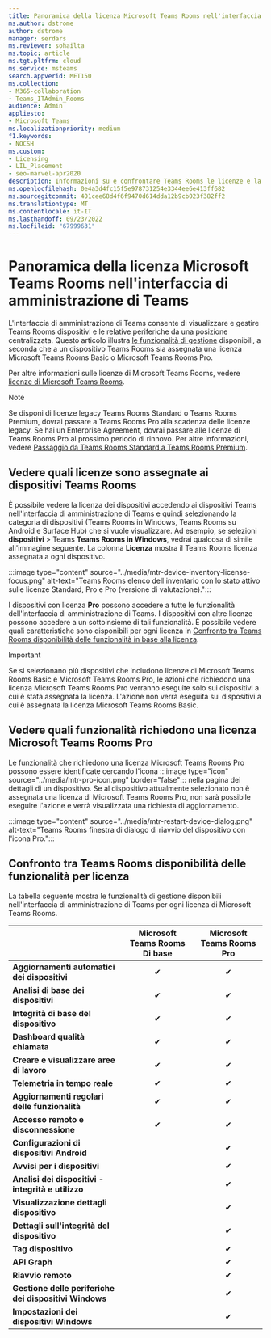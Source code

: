```yaml
---
title: Panoramica della licenza Microsoft Teams Rooms nell'interfaccia di amministrazione di Teams
ms.author: dstrome
author: dstrome
manager: serdars
ms.reviewer: sohailta
ms.topic: article
ms.tgt.pltfrm: cloud
ms.service: msteams
search.appverid: MET150
ms.collection:
- M365-collaboration
- Teams_ITAdmin_Rooms
audience: Admin
appliesto:
- Microsoft Teams
ms.localizationpriority: medium
f1.keywords:
- NOCSH
ms.custom:
- Licensing
- LIL_Placement
- seo-marvel-apr2020
description: Informazioni su e confrontare Teams Rooms le licenze e la disponibilità delle funzionalità nell'interfaccia di amministrazione di Teams.
ms.openlocfilehash: 0e4a3d4fc15f5e978731254e3344ee6e413ff682
ms.sourcegitcommit: 401cee68d4f6f9470d614dda12b9cb023f382ff2
ms.translationtype: MT
ms.contentlocale: it-IT
ms.lasthandoff: 09/23/2022
ms.locfileid: "67999631"
---
```

# <a name="microsoft-teams-rooms-license-overview-in-teams-admin-center"></a>Panoramica della licenza Microsoft Teams Rooms nell'interfaccia di amministrazione di Teams

L'interfaccia di amministrazione di Teams consente di visualizzare e gestire Teams Rooms dispositivi e le relative periferiche da una posizione centralizzata. Questo articolo illustra [le funzionalità di gestione](#comparison-of-teams-rooms-feature-availability-by-license) disponibili, a seconda che a un dispositivo Teams Rooms sia assegnata una licenza Microsoft Teams Rooms Basic o Microsoft Teams Rooms Pro.

Per altre informazioni sulle licenze di Microsoft Teams Rooms, vedere [licenze di Microsoft Teams Rooms](rooms-licensing.md).

> [!NOTE]
> Se disponi di licenze legacy Teams Rooms Standard o Teams Rooms Premium, dovrai passare a Teams Rooms Pro alla scadenza delle licenze legacy. Se hai un Enterprise Agreement, dovrai passare alle licenze di Teams Rooms Pro al prossimo periodo di rinnovo. Per altre informazioni, vedere [Passaggio da Teams Rooms Standard a Teams Rooms Premium](rooms-licensing.md#switching-from-teams-rooms-standard-and-teams-rooms-premium).

## <a name="see-which-licenses-are-assigned-to-teams-rooms-devices"></a>Vedere quali licenze sono assegnate ai dispositivi Teams Rooms

È possibile vedere la licenza dei dispositivi accedendo ai dispositivi Teams nell'interfaccia di amministrazione di Teams e quindi selezionando la categoria di dispositivi (Teams Rooms in Windows, Teams Rooms su Android e Surface Hub) che si vuole visualizzare. Ad esempio, se selezioni **dispositivi** >  Teams **Teams Rooms in Windows**, vedrai qualcosa di simile all'immagine seguente. La colonna **Licenza** mostra il Teams Rooms licenza assegnata a ogni dispositivo.

:::image type="content" source="../media/mtr-device-inventory-license-focus.png" alt-text="Teams Rooms elenco dell'inventario con lo stato attivo sulle licenze Standard, Pro e Pro (versione di valutazione).":::

I dispositivi con licenza **Pro** possono accedere a tutte le funzionalità dell'interfaccia di amministrazione di Teams. I dispositivi con altre licenze possono accedere a un sottoinsieme di tali funzionalità. È possibile vedere quali caratteristiche sono disponibili per ogni licenza in [Confronto tra Teams Rooms disponibilità delle funzionalità in base alla licenza](#comparison-of-teams-rooms-feature-availability-by-license).

> [!IMPORTANT]
> Se si selezionano più dispositivi che includono licenze di Microsoft Teams Rooms Basic e Microsoft Teams Rooms Pro, le azioni che richiedono una licenza Microsoft Teams Rooms Pro verranno eseguite solo sui dispositivi a cui è stata assegnata la licenza. L'azione non verrà eseguita sui dispositivi a cui è assegnata la licenza Microsoft Teams Rooms Basic.

## <a name="see-which-features-require-a-microsoft-teams-rooms-pro-license"></a>Vedere quali funzionalità richiedono una licenza Microsoft Teams Rooms Pro

Le funzionalità che richiedono una licenza Microsoft Teams Rooms Pro possono essere identificate cercando l'icona :::image type="icon" source="../media/mtr-pro-icon.png" border="false"::: nella pagina dei dettagli di un dispositivo. Se al dispositivo attualmente selezionato non è assegnata una licenza di Microsoft Teams Rooms Pro, non sarà possibile eseguire l'azione e verrà visualizzata una richiesta di aggiornamento.

:::image type="content" source="../media/mtr-restart-device-dialog.png" alt-text="Teams Rooms finestra di dialogo di riavvio del dispositivo con l'icona Pro.":::

## <a name="comparison-of-teams-rooms-feature-availability-by-license"></a>Confronto tra Teams Rooms disponibilità delle funzionalità per licenza

La tabella seguente mostra le funzionalità di gestione disponibili nell'interfaccia di amministrazione di Teams per ogni licenza di Microsoft Teams Rooms.

|                                               | Microsoft Teams Rooms Di base | Microsoft Teams Rooms Pro |
|:----------------------------------------------|:---------------------------:|:-------------------------:|
| **Aggiornamenti automatici dei dispositivi**                  | &#x2714;                    | &#x2714;                  |
| **Analisi di base dei dispositivi**                    | &#x2714;                    | &#x2714;                  |
| **Integrità di base del dispositivo**                       | &#x2714;                    | &#x2714;                  |
| **Dashboard qualità chiamata**                    | &#x2714;                    | &#x2714;                  |
| **Creare e visualizzare aree di lavoro**                | &#x2714;                    | &#x2714;                  |
| **Telemetria in tempo reale**                       | &#x2714;                    | &#x2714;                  |
| **Aggiornamenti regolari delle funzionalità**                   | &#x2714;                    | &#x2714;                  |
| **Accesso remoto e disconnessione**               | &#x2714;                    | &#x2714;                  |
| **Configurazioni di dispositivi Android**             |                             | &#x2714;                  |
| **Avvisi per i dispositivi**                             |                             | &#x2714;                  |
| **Analisi dei dispositivi - integrità e utilizzo** |                             | &#x2714;                  |
| **Visualizzazione dettagli dispositivo**                        |                             | &#x2714;                  |
| **Dettagli sull'integrità del dispositivo**                     |                             | &#x2714;                  |
| **Tag dispositivo**                               |                             | &#x2714;                  |
| **API Graph**                                |                             | &#x2714;                  |
| **Riavvio remoto**                            |                             | &#x2714;                  |
| **Gestione delle periferiche dei dispositivi Windows**     |                             | &#x2714;                  |
| **Impostazioni dei dispositivi Windows**                   |                             | &#x2714;                  |
